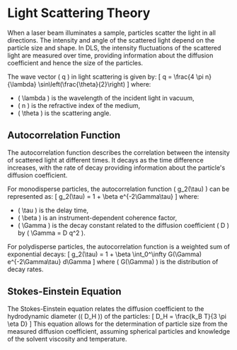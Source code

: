 # Light Scattering Theory

When a laser beam illuminates a sample, particles scatter the light in all directions. The intensity and angle of the scattered light depend on the particle size and shape. In DLS, the intensity fluctuations of the scattered light are measured over time, providing information about the diffusion coefficient and hence the size of the particles.

The wave vector \( q \) in light scattering is given by:
\[ q = \frac{4 \pi n}{\lambda} \sin\left(\frac{\theta}{2}\right) \]
where:
- \( \lambda \) is the wavelength of the incident light in vacuum,
- \( n \) is the refractive index of the medium,
- \( \theta \) is the scattering angle.

## Autocorrelation Function

The autocorrelation function describes the correlation between the intensity of scattered light at different times. It decays as the time difference increases, with the rate of decay providing information about the particle's diffusion coefficient.

For monodisperse particles, the autocorrelation function \( g_2(\tau) \) can be represented as:
\[ g_2(\tau) = 1 + \beta e^{-2\Gamma\tau} \]
where:
- \( \tau \) is the delay time,
- \( \beta \) is an instrument-dependent coherence factor,
- \( \Gamma \) is the decay constant related to the diffusion coefficient \( D \) by \( \Gamma = D q^2 \).

For polydisperse particles, the autocorrelation function is a weighted sum of exponential decays:
\[ g_2(\tau) = 1 + \beta \int_0^\infty G(\Gamma) e^{-2\Gamma\tau} d\Gamma \]
where \( G(\Gamma) \) is the distribution of decay rates.

## Stokes-Einstein Equation

The Stokes-Einstein equation relates the diffusion coefficient to the hydrodynamic diameter (\( D_H \)) of the particles:
\[ D_H = \frac{k_B T}{3 \pi \eta D} \]
This equation allows for the determination of particle size from the measured diffusion coefficient, assuming spherical particles and knowledge of the solvent viscosity and temperature.
